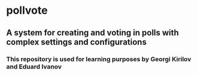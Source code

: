 # pollvote

## A system for creating and voting in polls with complex settings and configurations

### This repository is used for learning purposes by Georgi Kirilov and Eduard Ivanov
